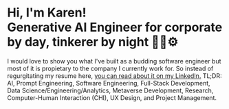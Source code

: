 <h1>Hi, I'm Karen! <br/>Generative AI Engineer for corporate by day, tinkerer by night 💫🥼⚙️</h1>
<p>I would love to show you what I've built as a budding software engineer but most of it is propietary to the company I currently work for. So instead of regurgitating my resume here, <a href="https://www.linkedin.com/in/karen-a-wu/">you can read about it on my LinkedIn.</a> TL;DR: AI, Prompt Engineering, Software Engineering, Full-Stack Development, Data Science/Engineering/Analytics, Metaverse Development, Research, Computer-Human Interaction (CHI), UX Design, and Project Management.</h2>

